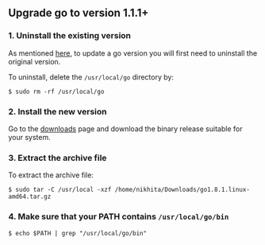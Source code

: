 ## Upgrade go to version 1.1.1+


### 1. Uninstall the existing version

As mentioned [here](https://golang.org/doc/install#install), to update a go version you will first need to uninstall the original version.

To uninstall, delete the `/usr/local/go` directory by:

```
$ sudo rm -rf /usr/local/go
```

### 2. Install the new version

Go to the [downloads](https://golang.org/dl/) page and download the binary release suitable for your system.

### 3. Extract the archive file

To extract the archive file:

```
$ sudo tar -C /usr/local -xzf /home/nikhita/Downloads/go1.8.1.linux-amd64.tar.gz
```

### 4. Make sure that your PATH contains `/usr/local/go/bin`

```
$ echo $PATH | grep "/usr/local/go/bin"
```
